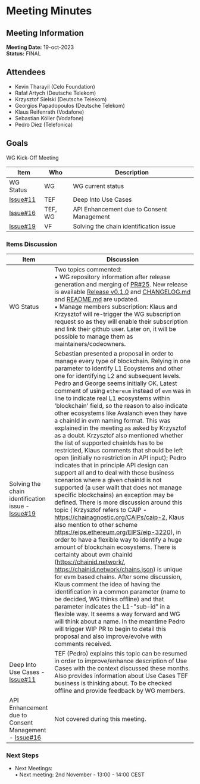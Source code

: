 # Meeting Minutes
## Meeting Information
**Meeting Date:** 19-oct-2023<br/>
**Status:** FINAL


## Attendees

- Kevin Tharayil (Celo Foundation)
- Rafał Artych (Deutsche Telekom)
- Krzysztof Sielski (Deutsche Telekom)
- Georgios Papadopoulos  (Deutsche Telekom)
- Klaus Reifenrath (Vodafone)
- Sebastian Köller (Vodafone)
- Pedro Díez (Telefonica)


## Goals
WG Kick-Off Meeting</br>



Item | Who | Description
---- | ---- | ----
WG Status | WG | WG current status 
[Issue#11](https://github.com/camaraproject/BlockchainPublicAddress/issues/11) | TEF | Deep Into Use Cases
[Issue#16](https://github.com/camaraproject/BlockchainPublicAddress/issues/16) | TEF, WG | API Enhancement due to Consent Management
[Issue#19](https://github.com/camaraproject/BlockchainPublicAddress/issues/19) | VF | Solving the chain identification issue

### Items Discussion

Item | Discussion
---- | ---- 
WG Status | Two topics commented:<br> • WG repository information after release generation and merging of [PR#25](https://github.com/camaraproject/BlockchainPublicAddress/pull/25). New release is available [Release v0.1.0](https://github.com/camaraproject/BlockchainPublicAddress/releases/tag/v0.1.0) and [CHANGELOG.md](https://github.com/camaraproject/BlockchainPublicAddress/blob/main/CHANGELOG.md) and [README.md](https://github.com/camaraproject/BlockchainPublicAddress/blob/main/README.md) are updated.<br> • Manage members subscription: Klaus and Krzysztof will re-trigger the WG subscription request so as they will enable their subscription and link their github user. Later on, it will be possible to manage them as maintainers/codeowners.
Solving the chain identification issue - [Issue#19](https://github.com/camaraproject/BlockchainPublicAddress/issues/19) | Sebastian presented a proposal in order to manage every type of blockchain. Relying in one parameter to identify L1 Ecoystems and other one for identifying L2 and subsequent levels. Pedro and George seems initially OK. Latest comment of using `ethereum` instead of `evm` was in line to indicate real L1 ecosystems within 'blockchain' field, so the reason to also indicate other ecosystems like Avalanch even they have a chainId in evm naming format. This was explained in the meeting as asked by Krzysztof as a doubt. Krzysztof also mentioned whether the list of supported chainIds has to be restricted, Klaus comments that should be left open (initially no restriction in API input); Pedro indicates that in principle API design can support all and to deal with those business scenarios where a given chainId is not supported (a user wallt that does not manage specific blockchains) an exception may be defined. There is more discussion around this topic ( Krzysztof refers to CAIP - https://chainagnostic.org/CAIPs/caip-2, Klaus also mention to other scheme https://eips.ethereum.org/EIPS/eip-3220), in order to have a flexible way to identify a huge amount of blockchain ecosystems. There is certainty about evm chainId (https://chainid.network/, https://chainid.network/chains.json) is unique for evm based chains. After some discussion, Klaus comment the idea of having the identification in a common parameter (name to be decided, WG thinks offline) and that parameter indicates the L1-"sub-id" in a flexible way. It seems a way forward and WG will think about a name. In the meantime Pedro will trigger WIP PR to begin to detail this proposal and also improve/evolve with comments received.
Deep Into Use Cases - [Issue#11](https://github.com/camaraproject/BlockchainPublicAddress/issues/11) | TEF (Pedro) explains this topic can be resumed in order to improve/enhance description of Use Cases with the context discussed these months. Also provides information about Use Cases TEF business is thinking about. To be checked offline and provide feedback by WG members.
API Enhancement due to Consent Management - [Issue#16](https://github.com/camaraproject/BlockchainPublicAddress/issues/16) | Not covered during this meeting.


### Next Steps
- Next Meetings:<br/>
	• Next meeting: 2nd November - 13:00 - 14:00 CEST<br/>
